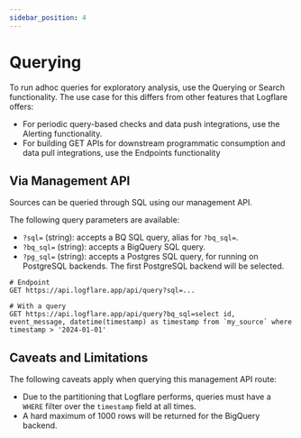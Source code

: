 ```yaml
---
sidebar_position: 4
---
```


# Querying

To run adhoc queries for exploratory analysis, use the Querying or Search functionality. The use case for this differs from other features that Logflare offers:

- For periodic query-based checks and data push integrations, use the Alerting functionality.
- For building GET APIs for downstream programmatic consumption and data pull integrations, use the Endpoints functionality

## Via Management API

Sources can be queried through SQL using our management API.

The following query parameters are available:

- `?sql=` (string): accepts a BQ SQL query, alias for `?bq_sql=`.
- `?bq_sql=` (string): accepts a BigQuery SQL query.
- `?pg_sql=` (string): accepts a Postgres SQL query, for running on PostgreSQL backends. The first PostgreSQL backend will be selected.

```
# Endpoint
GET https://api.logflare.app/api/query?sql=...

# With a query
GET https://api.logflare.app/api/query?bq_sql=select id, event_message, datetime(timestamp) as timestamp from `my_source` where timestamp > '2024-01-01'
```

## Caveats and Limitations

The following caveats apply when querying this management API route:

- Due to the partitioning that Logflare performs, queries must have a `WHERE` filter over the `timestamp` field at all times.
- A hard maximum of 1000 rows will be returned for the BigQuery backend.
